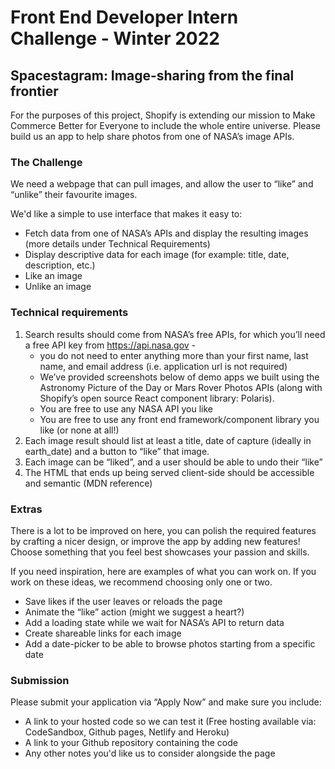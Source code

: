 # Front End Developer Intern Challenge - Winter 2022

## Spacestagram: Image-sharing from the final frontier

For the purposes of this project, Shopify is extending our mission to Make Commerce Better for Everyone to include the whole entire universe. Please build us an app to help share photos from one of NASA’s image APIs.

### The Challenge

We need a webpage that can pull images, and allow the user to “like” and “unlike” their favourite images.

We'd like a simple to use interface that makes it easy to:

- Fetch data from one of NASA’s APIs and display the resulting images (more details under Technical Requirements)
- Display descriptive data for each image (for example: title, date, description, etc.)
- Like an image
- Unlike an image

### Technical requirements

1. Search results should come from NASA’s free APIs, for which you’ll need a free API key from https://api.nasa.gov -
   - you do not need to enter anything more than your first name, last name, and email address (i.e. application url is not required)
   - We’ve provided screenshots below of demo apps we built using the Astronomy Picture of the Day or Mars Rover Photos APIs (along with Shopify’s open source React component library: Polaris).
   - You are free to use any NASA API you like
   - You are free to use any front end framework/component library you like (or none at all!)
2. Each image result should list at least a title, date of capture (ideally in earth_date) and a button to “like” that image.
3. Each image can be “liked”, and a user should be able to undo their “like”
4. The HTML that ends up being served client-side should be accessible and semantic (MDN reference)

### Extras

There is a lot to be improved on here, you can polish the required features by crafting a nicer design, or improve the app by adding new features! Choose something that you feel best showcases your passion and skills.

If you need inspiration, here are examples of what you can work on. If you work on these ideas, we recommend choosing only one or two.

- Save likes if the user leaves or reloads the page
- Animate the “like” action (might we suggest a heart?)
- Add a loading state while we wait for NASA’s API to return data
- Create shareable links for each image
- Add a date-picker to be able to browse photos starting from a specific date

### Submission

Please submit your application via “Apply Now” and make sure you include:

- A link to your hosted code so we can test it (Free hosting available via: CodeSandbox, Github pages, Netlify and Heroku)
- A link to your Github repository containing the code
- Any other notes you'd like us to consider alongside the page
